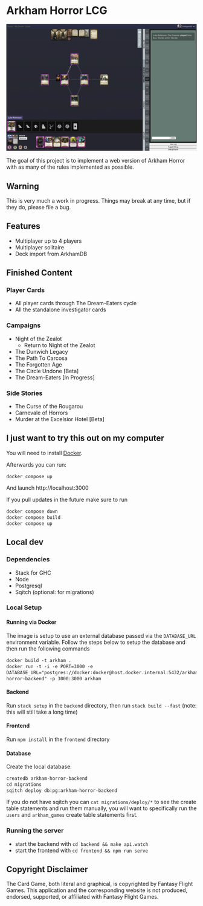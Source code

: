 # Arkham Horror LCG

![Screenshot](./docs/img/screenshot.png)

The goal of this project is to implement a web version of Arkham Horror with as
many of the rules implemented as possible.

## Warning

This is very much a work in progress. Things may break at any time, but if they do,
please file a bug.

## Features

* Multiplayer up to 4 players
* Multiplayer solitaire
* Deck import from ArkhamDB

## Finished Content

### Player Cards

* All player cards through The Dream-Eaters cycle
* All the standalone investigator cards

### Campaigns

* Night of the Zealot
  * Return to Night of the Zealot
* The Dunwich Legacy
* The Path To Carcosa
* The Forgotten Age
* The Circle Undone [Beta]
* The Dream-Eaters [In Progress]

### Side Stories

* The Curse of the Rougarou
* Carnevale of Horrors
* Murder at the Excelsior Hotel [Beta]

## I just want to try this out on my computer

You will need to install [Docker][docker].

Afterwards you can run:

```
docker compose up
```

And launch http://localhost:3000

If you pull updates in the future make sure to run

```
docker compose down
docker compose build
docker compose up
```

## Local dev

### Dependencies

* Stack for GHC
* Node
* Postgresql
* Sqitch (optional: for migrations)

### Local Setup

#### Running via Docker

The image is setup to use an external database passed via the `DATABASE_URL` environment variable. Follow the steps below to setup the database and then run the following commands

```
docker build -t arkham .
docker run -t -i -e PORT=3000 -e DATABASE_URL="postgres://docker:docker@host.docker.internal:5432/arkham-horror-backend" -p 3000:3000 arkham
```

#### Backend

Run `stack setup` in the `backend` directory, then run `stack build --fast` (note: this will still take a long time)

#### Frontend

Run `npm install` in the `frontend` directory

#### Database
Create the local database:

```
createdb arkham-horror-backend
cd migrations
sqitch deploy db:pg:arkham-horror-backend
```

If you do not have sqitch you can `cat migrations/deploy/*` to see the create
table statements and run them manually, you will want to specifically run the
`users` and `arkham_games` create table statements first.

### Running the server

* start the backend with `cd backend && make api.watch`
* start the frontend with `cd frontend && npm run serve`

## Copyright Disclaimer

The Card Game, both literal and graphical, is copyrighted by Fantasy Flight Games. This application and the corresponding website is not produced, endorsed, supported, or affiliated with Fantasy Flight Games.

[docker]: https://www.docker.com/
